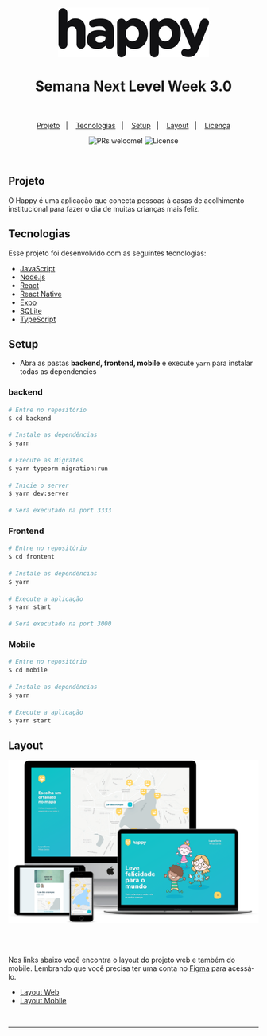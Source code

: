 <h1 align="center">
    <img alt="Happy" title="Happy" src="assets/logo.svg" />
    <br/><br/>
    Semana Next Level Week 3.0
    <br/><br/>
</h1>


<p align="center">
  <a href="#sobre">Projeto</a>&nbsp;&nbsp;&nbsp;|&nbsp;&nbsp;&nbsp;
  <a href="#tecnologias">Tecnologias</a>&nbsp;&nbsp;&nbsp;|&nbsp;&nbsp;&nbsp;
  <a href="#setup">Setup</a>&nbsp;&nbsp;&nbsp;|&nbsp;&nbsp;&nbsp;
  <a href="#layout">Layout</a>&nbsp;&nbsp;&nbsp;|&nbsp;&nbsp;&nbsp;
  <a href="#licença">Licença</a>
</p>

<p align="center">
 <img src="https://img.shields.io/static/v1?label=PRs&message=welcome&color=15C3D6&labelColor=000000" alt="PRs welcome!" />

  <img alt="License" src="https://img.shields.io/static/v1?label=license&message=MIT&color=15C3D6&labelColor=000000">
</p>

<br>

## Projeto

O Happy é uma aplicação que conecta pessoas à casas de acolhimento institucional para fazer o dia de muitas crianças mais feliz.

## Tecnologias

Esse projeto foi desenvolvido com as seguintes tecnologias:

- [JavaScript](https://developer.mozilla.org/pt-BR/docs/Web/JavaScript)
- [Node.js](https://nodejs.org/en/)
- [React](https://reactjs.org)
- [React Native](https://facebook.github.io/react-native/)
- [Expo](https://expo.io/)
- [SQLite](https://www.sqlite.org/index.html)
- [TypeScript](https://www.typescriptlang.org)
  

## Setup

- Abra as pastas **backend, frontend, mobile** e execute `yarn` para instalar todas as dependencies

### backend

```bash
# Entre no repositório
$ cd backend

# Instale as dependências
$ yarn

# Execute as Migrates
$ yarn typeorm migration:run

# Inicie o server
$ yarn dev:server

# Será executado na port 3333
```

### Frontend

```bash
# Entre no repositório
$ cd frontent

# Instale as dependências
$ yarn

# Execute a aplicação
$ yarn start

# Será executado na port 3000
```

### Mobile

```bash
# Entre no repositório
$ cd mobile

# Instale as dependências
$ yarn

# Execute a aplicação
$ yarn start

```

## Layout

<div align="center">
    <img alt="Desktop" title="#Desktop" src="assets/happy.png" width="680px" />
</div>

<br/><br/>

Nos links abaixo você encontra o layout do projeto web e também do mobile. Lembrando que você precisa ter uma conta no [Figma](http://figma.com/) para acessá-lo.

- [Layout Web](https://www.figma.com/file/mDEbnoojksG4w8sOxmudh3/Happy-Web)
- [Layout Mobile](https://www.figma.com/file/X27FfVxAgy9f5IFa7ONlph/Happy-Mobile)

<br/>

---

